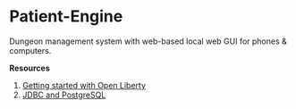 # Patient-Engine
Dungeon management system with web-based local web GUI for phones &amp; computers.

**Resources**
1. [Getting started with Open Liberty](https://openliberty.io/guides/getting-started.html)
2. [JDBC and PostgreSQL](http://www.postgresqltutorial.com/postgresql-jdbc/connecting-to-postgresql-database/)
